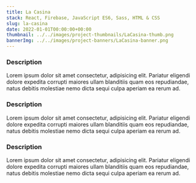 ```yaml
---
title: La Casina
stack: React, Firebase, JavaScript ES6, Sass, HTML & CSS
slug: la-casina
date: 2022-01-01T00:00:00+00:00
thumbnail: ../../images/project-thumbnails/LaCasina-thumb.png
bannerImg: ../../images/project-banners/LaCasina-banner.png
---
```


### Description

Lorem ipsum dolor sit amet consectetur, adipisicing elit. Pariatur eligendi dolore expedita corrupti maiores ullam blanditiis quam eos repudiandae, natus debitis molestiae nemo dicta sequi culpa aperiam ea rerum ad.

### Description

Lorem ipsum dolor sit amet consectetur, adipisicing elit. Pariatur eligendi dolore expedita corrupti maiores ullam blanditiis quam eos repudiandae, natus debitis molestiae nemo dicta sequi culpa aperiam ea rerum ad.

### Description

Lorem ipsum dolor sit amet consectetur, adipisicing elit. Pariatur eligendi dolore expedita corrupti maiores ullam blanditiis quam eos repudiandae, natus debitis molestiae nemo dicta sequi culpa aperiam ea rerum ad.

